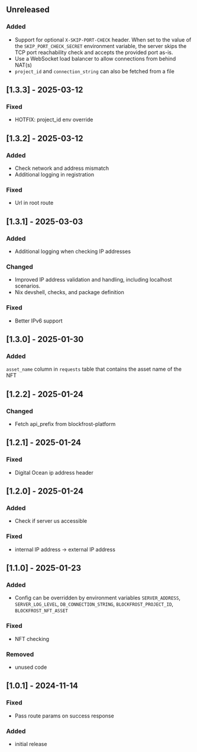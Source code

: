 ## Unreleased

### Added

- Support for optional `X-SKIP-PORT-CHECK` header. When set to the value of the `SKIP_PORT_CHECK_SECRET` environment variable, the server skips the TCP port reachability check and accepts the provided port as-is.
- Use a WebSocket load balancer to allow connections from behind NAT(s)
- `project_id` and `connection_string` can also be fetched from a file

## [1.3.3] - 2025-03-12

### Fixed

- HOTFIX: project_id env override

## [1.3.2] - 2025-03-12

### Added

- Check network and address mismatch
- Additional logging in registration

### Fixed

- Url in root route

## [1.3.1] - 2025-03-03

### Added

- Additional logging when checking IP addresses

### Changed

- Improved IP address validation and handling, including localhost scenarios.
- Nix devshell, checks, and package definition

### Fixed

- Better IPv6 support

## [1.3.0] - 2025-01-30

### Added

`asset_name` column in `requests` table that contains the asset name of the NFT

## [1.2.2] - 2025-01-24

### Changed

- Fetch api_prefix from blockfrost-platform

## [1.2.1] - 2025-01-24

### Fixed

- Digital Ocean ip address header

## [1.2.0] - 2025-01-24

### Added

- Check if server us accessible

### Fixed

- internal IP address -> external IP address

## [1.1.0] - 2025-01-23

### Added

- Config can be overridden by environment variables `SERVER_ADDRESS`, `SERVER_LOG_LEVEL`, `DB_CONNECTION_STRING`, `BLOCKFROST_PROJECT_ID`, `BLOCKFROST_NFT_ASSET`

### Fixed

- NFT checking

### Removed

- unused code

## [1.0.1] - 2024-11-14

### Fixed

- Pass route params on success response

### Added

- initial release
